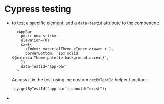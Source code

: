 # Cypress testing

- to test a specific element, add a `data-testid` attribute to the component:

  ```
    <AppBar
      position="sticky"
      elevation={0}
      sx={{
        zIndex: materialTheme.zIndex.drawer + 1,
        borderBottom: `1px solid ${materialTheme.palette.background.accent}`,
      }}
      data-testid="app-bar"
    >
  ```

  Access it in the test using the custom `getByTestId` helper function:

  ```
   cy.getByTestId("app-bar").should("exist");
  ```



- 
